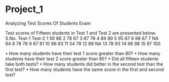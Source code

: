 # Project_1
Analyzing Test Scores Of Students Exam

Test scores of Fifteen students in Test 1 and Test 2 are presented below.
S.No.	Test-1	Test-2
1	56	86
2	78	67
3	87	78
4	89	89
5	95	87
6	98	67
7	NA	94
8	78	78
9	87	81
10	98	83
11	54	78
12	89	NA
13	78	93
14	98	98
15	97	100

•	How many students have their test 1 score greater than 80?
•	How many students have their test 2 score greater than 85?
•	Did all fifteen students take both tests?
•	How many students did better in the second test than the first test?
•	How many students have the same score in the first and second test?

